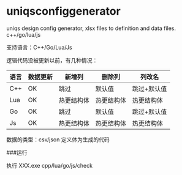# uniqsconfiggenerator
uniqs design config generator, xlsx files to definition and data files. c++/go/lua/js

支持语言：C++/Go/Lua/Js

逻辑代码没被更新以前，有几种情况：

|语言|数据更新|新增列|删除列|列改名|
|---|---|---|---|---|
|C++|OK|跳过|默认值|跳过+默认值|
|Lua|OK|热更结构体|热更结构体|热更结构体|
|Go|OK|跳过|默认值|跳过+默认值|
|Js|OK|热更结构体|热更结构体|热更结构体|

数据的类型：csv/json
定义体为生成的代码

###运行

执行 XXX.exe cpp/lua/go/js/check
